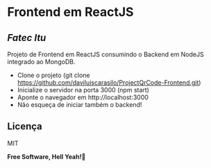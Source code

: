 # Frontend em ReactJS
## _Fatec Itu_

Projeto de Frontend em ReactJS consumindo o Backend em NodeJS integrado ao MongoDB.

- Clone o projeto (git clone https://github.com/daviluiscarasilo/ProjectQrCode-Frontend.git) 
- Inicialize o servidor na porta 3000 (npm start)
- Aponte o navegador em http://localhost:3000
- Não esqueça de iniciar também o backend!


## Licença

MIT

**Free Software, Hell Yeah!🐧** 